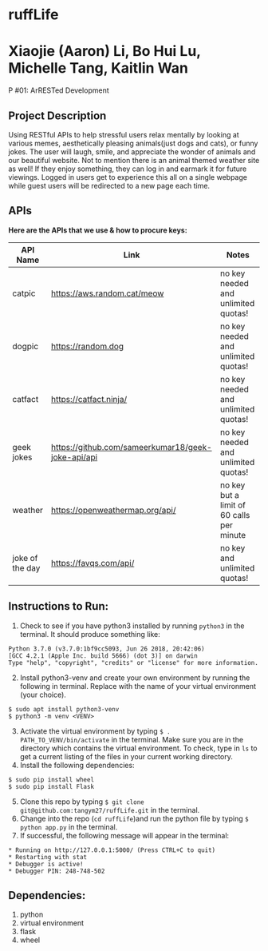 # ruffLife
# Xiaojie (Aaron) Li, Bo Hui Lu, Michelle Tang, Kaitlin Wan
P #01: ArRESTed Development

## Project Description
Using RESTful APIs to help stressful users relax mentally by looking at various memes, aesthetically pleasing animals(just dogs and cats), or funny jokes. The user will laugh, smile, and appreciate the wonder of animals and our beautiful website. Not to mention there is an animal themed weather site as well! If they enjoy something, they can log in and earmark it for future viewings. Logged in users get to experience this all on a single webpage while guest users will be redirected to a new page each time.

## APIs
**Here are the APIs that we use & how to procure keys:**

API Name | Link | Notes
--- | --- | ---
catpic | https://aws.random.cat/meow  | no key needed and unlimited quotas! 
dogpic | https://random.dog | no key needed and unlimited quotas!
catfact | https://catfact.ninja/ | no key needed and unlimited quotas!
geek jokes | https://github.com/sameerkumar18/geek-joke-api/api | no key needed and unlimited quotas!
weather | https://openweathermap.org/api/ | no key but a limit of 60 calls per minute
joke of the day | https://favqs.com/api/ | no key and unlimited quotas!

## Instructions to Run:

1. Check to see if you have python3 installed by running ``` python3 ``` in the terminal. It should produce something like: 
```
Python 3.7.0 (v3.7.0:1bf9cc5093, Jun 26 2018, 20:42:06) 
[GCC 4.2.1 (Apple Inc. build 5666) (dot 3)] on darwin
Type "help", "copyright", "credits" or "license" for more information.
```
2. Install python3-venv and create your own environment by running the following in terminal. Replace <VENV> with the name of your virtual environment (your choice).
```
$ sudo apt install python3-venv
$ python3 -m venv <VENV>
```
3. Activate the virtual environment by typing ```$ . PATH_TO_VENV/bin/activate``` in the terminal. Make sure you are in the directory which contains the virtual environment. To check, type in ```ls``` to get a current listing of the files in your current working directory.  
4. Install the following dependencies:
```
$ sudo pip install wheel
$ sudo pip install Flask
``` 
5. Clone this repo by typing ```$ git clone git@github.com:tangym27/ruffLife.git``` in the terminal. 
6. Change into the repo (```cd ruffLife```)and run the python file by typing ```$ python app.py``` in the terminal. 
7. If successful, the following message will appear in the terminal:
```
* Running on http://127.0.0.1:5000/ (Press CTRL+C to quit)
* Restarting with stat
* Debugger is active!
* Debugger PIN: 248-748-502
```
  
 ## Dependencies: 
 1. python
 2. virtual environment
 3. flask 
 4. wheel
